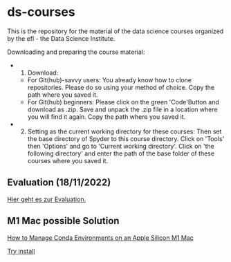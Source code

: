 # ds-courses

This is the repository for the material of the data science courses organized by the efl - the Data Science Institute.

Downloading and preparing the course material:

- 1. Download:
  - For Git(hub)-savvy users: You already know how to clone repositories. Please do so using your method of choice. Copy the path where you saved it.
  - For Git(hub) beginners: Please click on the green 'Code'Button and download as .zip. Save and unpack the .zip file in a location where you will find it again. Copy the path where you saved it.

- 2. Setting as the current working directory for these courses:
Then set the base directory of Spyder to this course directory. Click on 'Tools' then 'Options' and go to 'Current working directory'. Click on 'the following directory' and enter the path of the base folder of these courses where you saved it.


## Evaluation (18/11/2022)
[Hier geht es zur Evaluation.](https://forms.gle/ojiuUoW58Rskjmxw7)


## M1 Mac possible Solution
[How to Manage Conda Environments on an Apple Silicon M1 Mac](https://towardsdatascience.com/how-to-manage-conda-environments-on-an-apple-silicon-m1-mac-1e29cb3bad12)


[Try install](https://stackoverflow.com/questions/72504402/installing-tensorflow-on-m1-chip-issues-packagesnotfounderror-the-followin)

